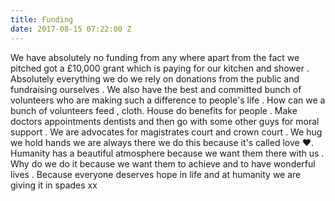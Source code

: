 ```yaml
---
title: Funding
date: 2017-08-15 07:22:00 Z
---
```


We have absolutely no funding from any where apart from the fact we pitched got a £10,000 grant which is paying for our kitchen and shower . Absolutely everything we do we rely on donations from the public and fundraising ourselves . We also have the best and committed bunch of volunteers who are making such a difference to people's life . How can we a bunch of volunteers feed , cloth. House do benefits for people . Make doctors appointments dentists and then go with some other guys for moral support . We are advocates for magistrates court and crown court . We hug we hold hands we are always there we do this because it's called love ❤️. Humanity has a beautiful atmosphere because we want them there with us . Why do we do it because we want them to achieve and to have wonderful lives . Because everyone deserves hope in life and at humanity we are giving it in spades xx